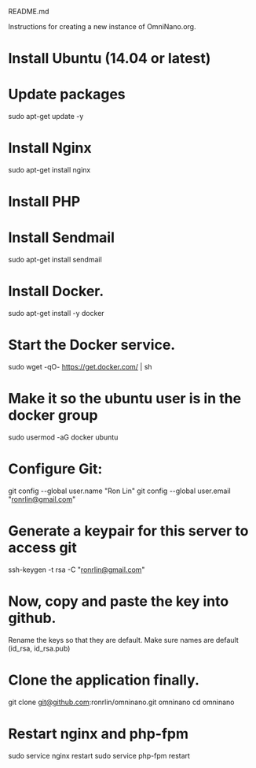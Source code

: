 README.md

Instructions for creating a new instance of OmniNano.org.

# Install Ubuntu (14.04 or latest)

# Update packages
sudo apt-get update -y

# Install Nginx
sudo apt-get install nginx

# Install PHP

# Install Sendmail
sudo apt-get install sendmail

# Install Docker. 
sudo apt-get install -y docker

# Start the Docker service.
sudo wget -qO- https://get.docker.com/ | sh

# Make it so the ubuntu user is in the docker group
sudo usermod -aG docker ubuntu

# Configure Git:
git config --global user.name "Ron Lin"
git config --global user.email "ronrlin@gmail.com"

# Generate a keypair for this server to access git
ssh-keygen -t rsa -C "ronrlin@gmail.com"

# Now, copy and paste the key into github.
Rename the keys so that they are default.
Make sure names are default (id_rsa, id_rsa.pub)

# Clone the application finally.
git clone git@github.com:ronrlin/omninano.git omninano
cd omninano

# Restart nginx and php-fpm
sudo service nginx restart
sudo service php-fpm restart
